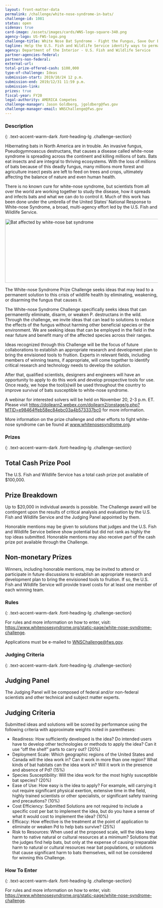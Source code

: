 ```yaml
---
layout: front-matter-data
permalink: /challenge/white-nose-syndrome-in-bats/
challenge-id: 1081
status: open
sidenav: true
card-image: /assets/images/cards/WNS-logo-square-340.png
agency-logo: US-FWS-logo.png
challenge-title: White Nose Bat Syndrome - Fight the Fungus, Save Our Bats
tagline: Help the U.S. Fish and Wildlife Service identify ways to permanently eradicate, weaken, or disarm the fungus that causes white-nose syndrome, a devastating disease that is killing millions of hibernating bats across the United States and Canada.
agency: Department of the Interior - U.S. Fish and Wildlife Service
partner-agencies-federal:
partners-non-federal:
external-url:
total-prize-offered-cash: $100,000
type-of-challenge: Ideas
submission-start: 2019/10/24 12 p.m.
submission-end: 2019/12/31 11:59 p.m.
submission-link:
prizes: true
fiscal-year: FY20
legal-authority: AMERICA Competes
challenge-manager: Jason Goldberg, jgoldberg@fws.gov
challenge-manager-email: WNSChallenge@fws.gov
---
```





<!-- Description start -->
### Description
{: .text-accent-warm-dark .font-heading-lg .challenge-section}

<p>Hibernating bats in North America are in trouble. An invasive fungus, Pseudogymnoascus destructans, that causes a disease called white-nose syndrome is spreading across the continent and killing millions of bats. Bats eat insects and are integral to thriving ecosystems. With the loss of millions of bats because of this deadly fungus, many millions more forest and agriculture insect pests are left to feed on trees and crops, ultimately affecting the balance of nature and even human health.</p>
<p>There is no known cure for white-nose syndrome, but scientists from all over the world are working together to study the disease, how it spreads and infects bats and what we can do to control it. Much of this work has been done under the umbrella of the United States’ National Response to White-nose Syndrome, a broad, multi-agency effort led by the U.S. Fish and Wildlife Service.</p>
<p><img src="{{ site.baseurl }}/assets/images/challenge-content/Bat-image.png" width="858" height="210" alt="Bat affected by white-nose bat syndrome"></p>
<p>The White-nose Syndrome Prize Challenge seeks ideas that may lead to a permanent solution to this crisis of wildlife health by eliminating, weakening, or disarming the fungus that causes it.</p>
<p>The White-nose Syndrome Challenge specifically seeks ideas that can permanently eliminate, disarm, or weaken P. destructans in the wild. Through the challenge, we invite ideas that can lead to solutions to reduce the effects of the fungus without harming other beneficial species or the environment. We are seeking ideas that can be employed in the field in the near future and benefit many of the affected species across their ranges.</p>
<p>Ideas recognized through this Challenge will be the focus of future collaborations to establish an appropriate research and development plan to bring the envisioned tools to fruition. Experts in relevant fields, including members of winning teams, if appropriate, will come together to identify critical research and technology needs to develop the solution.</p>
<p>After that, qualified scientists, designers and engineers will have an opportunity to apply to do this work and develop prospective tools for use. Once ready, we hope the tool(s)will be used throughout the country to improve survival of bats susceptible to white-nose syndrome.</p>
<p>A webinar for interested solvers will be held on November 20, 2-3 p.m. ET. Please visit <a href="https://doilearn2.webex.com/doilearn2/onstage/g.php?MTID=e98464ffeb58ec84ebc03a4b573337bc0" target="_blank" rel="noopener">https://doilearn2.webex.com/doilearn2/onstage/g.php?MTID=e98464ffeb58ec84ebc03a4b573337bc0</a> for more information.</p>
<p>More information on the prize challenge and other efforts to fight white-nose syndrome can be found at <a href="http://www.whitenosesyndrome.org" target="_blank" ref="noopener">www.whitenosesyndrome.org</a>.</p>

<!-- Prizes start -->
### Prizes
{: .text-accent-warm-dark .font-heading-lg .challenge-section}

<h2>Total Cash Prize Pool</h2>
<p>The U.S. Fish and Wildlife Service has a total cash prize pot available of $100,000.</p>
<h2>Prize Breakdown</h2>
<p>Up to $20,000 in individual awards is possible. The Challenge award will be contingent upon the results of critical analysis and evaluation by the U.S. Fish and Wildlife Service and the Judging Panel appointed by them.</p>
<p>Honorable mentions may be given to solutions that judges and the U.S. Fish and Wildlife Service believe show potential but did not rank as highly the top ideas submitted. Honorable mentions may also receive part of the cash prize pot available through the Challenge.</p>
<h2>Non-monetary Prizes</h2>
<p>Winners, including honorable mentions, may be invited to attend or participate in future discussions to establish an appropriate research and development plan to bring the envisioned tools to fruition. If so, the U.S. Fish and Wildlife Service will provide travel costs for at least one member of each winning team.</p>

<!-- Rules start -->
### Rules 
{: .text-accent-warm-dark .font-heading-lg .challenge-section}

<p>For rules and more information on how to enter, visit: <a href="https://www.whitenosesyndrome.org/static-page/white-nose-syndrome-challenge" target="_blank" rel="noopener">https://www.whitenosesyndrome.org/static-page/white-nose-syndrome-challenge</a>.</p>

<p>Applications must be e-mailed to <a href="mailto:WNSChallenge@fws.gov" target="_blank" rel="noopener">WNSChallenge@fws.gov</a>.</p>

<!-- Judging start -->
### Judging Criteria
{: .text-accent-warm-dark .font-heading-lg .challenge-section}

<h2>Judging Panel</h2>
<p>The Judging Panel will be composed of federal and/or non-federal scientists and other technical and subject matter experts.</p>
<h2>Judging Criteria</h2>
<p>Submitted ideas and solutions will be scored by performance using the following criteria with approximate weights noted in parentheses:</p>
<ul>
<li>Readiness: How sufficiently developed is the idea? Do intended users have to develop other technologies or methods to apply the idea? Can it use “off the shelf” parts to carry out? (20%)</li>
<li>Deployment Scale: Which geographic regions of the United States and Canada will the idea work in? Can it work in more than one region?  What kinds of bat habitats can the idea work in? Will it work in the presence and absence of Pd? (15%)</li>
<li>Species Susceptibility: Will the idea work for the most highly susceptible bat species? (20%)</li>
<li>Ease of Use: How easy is the idea to apply? For example, will carrying it out require significant physical exertion, extensive time in the field, highly trained scientists or other specialists, or significant safety training and precautions? (10%)</li>
<li>Cost Efficiency: Submitted Solutions are not required to include a specific cost per bat to implement the idea, but do you have a sense of what it would cost to implement the idea? (10%)</li>
<li>Efficacy: How effective is the treatment at the point of application to eliminate or weaken Pd to help bats survive? (25%)</li>
<li>Risk to Resources: When used at the proposed scale, will the idea keep harm to native natural or cultural resources at a minimum? Solutions that the judges find help bats, but only at the expense of causing irreparable harm to natural or cultural resources near bat populations, or solutions that cause significant harm to bats themselves, will not be considered for winning this Challenge.</li>
</ul>

<!--  How To Enter start -->
### How To Enter
{: .text-accent-warm-dark .font-heading-lg .challenge-section}

<p>For rules and more information on how to enter, visit: <a href="https://www.whitenosesyndrome.org/static-page/white-nose-syndrome-challenge" target="_blank" rel="noopener">https://www.whitenosesyndrome.org/static-page/white-nose-syndrome-challenge</a>.</p>
